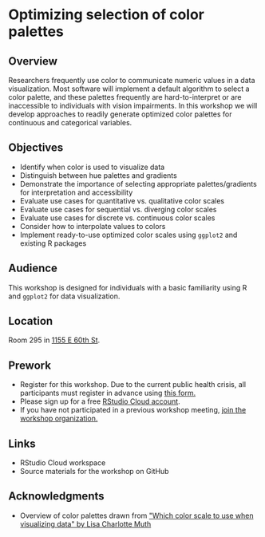 # Optimizing selection of color palettes

## Overview

Researchers frequently use color to communicate numeric values in a data visualization. Most software will implement a default algorithm to select a color palette, and these palettes frequently are hard-to-interpret or are inaccessible to individuals with vision impairments. In this workshop we will develop approaches to readily generate optimized color palettes for continuous and categorical variables.

## Objectives

- Identify when color is used to visualize data
- Distinguish between hue palettes and gradients
- Demonstrate the importance of selecting appropriate palettes/gradients for interpretation and accessibility
- Evaluate use cases for quantitative vs. qualitative color scales
- Evaluate use cases for sequential vs. diverging color scales
- Evaluate use cases for discrete vs. continuous color scales
- Consider how to interpolate values to colors
- Implement ready-to-use optimized color scales using `ggplot2` and existing R packages

## Audience

This workshop is designed for individuals with a basic familiarity using R and `ggplot2` for data visualization.

## Location

Room 295 in [1155 E 60th St](https://goo.gl/maps/7n7wDsd9mjnfRBtR8).

## Prework

- Register for this workshop. Due to the current public health crisis, all participants must register in advance using [this form.](https://forms.gle/7JEkgjoiGEnM2MGu5)
- Please sign up for a free [RStudio Cloud account](https://rstudio.cloud).
- If you have not participated in a previous workshop meeting, [join the workshop organization.](https://rstudio.cloud/spaces/177434/join?access_code=cGV7c0V8%2Bpr0kFC5NkOX%2FgxNNhIm3PchWX1CjdBf)

## Links

- RStudio Cloud workspace
- Source materials for the workshop on GitHub

## Acknowledgments

- Overview of color palettes drawn from ["Which color scale to use when visualizing data" by Lisa Charlotte Muth](https://blog.datawrapper.de/which-color-scale-to-use-in-data-vis/)
